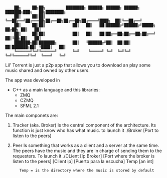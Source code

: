         
        ██╗     ██╗██╗         ████████╗ ██████╗ ██████╗ ██████╗ ███████╗███╗   ██╗████████╗
        ██║     ██║██║         ╚══██╔══╝██╔═══██╗██╔══██╗██╔══██╗██╔════╝████╗  ██║╚══██╔══╝
        ██║     ██║██║            ██║   ██║   ██║██████╔╝██████╔╝█████╗  ██╔██╗ ██║   ██║   
        ██║     ██║██║            ██║   ██║   ██║██╔══██╗██╔══██╗██╔══╝  ██║╚██╗██║   ██║   
        ███████╗██║███████╗       ██║   ╚██████╔╝██║  ██║██║  ██║███████╗██║ ╚████║   ██║   
        ╚══════╝╚═╝╚══════╝       ╚═╝    ╚═════╝ ╚═╝  ╚═╝╚═╝  ╚═╝╚══════╝╚═╝  ╚═══╝   ╚═╝  




Lil' Torrent is just a p2p app that allows you to download an play some music shared and owned by other users.

The app was developed in 
- C++ as a main language 
and this libraries:
  - ZMQ
  - CZMQ
  - SFML 2.1

The main componets are:

1. Tracker (aka. Broker)
          Is the central component of the architecture. Its function is just know who has
          what music.
         to launch it 
          ./Broker [Port to listen to the peers]
2. Peer
          Is something that works as a client and a server at the same time. The peers have the music and they are in charge 
          of sending them to the requesters.
          To launch it
          ./CLient [Ip Broker] [Port where the broker is listen to the peers] [Client ip] [Puerto para la escucha] Temp         [an int]
        
          Temp = is the directory where the music is stored by default
